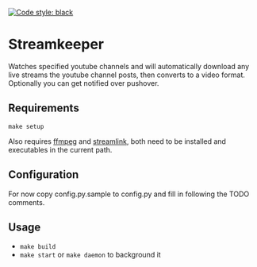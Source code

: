 [![Code style: black](https://img.shields.io/badge/code%20style-black-000000.svg)](https://github.com/psf/black)

# Streamkeeper

Watches specified youtube channels and will automatically download any live streams the youtube channel posts, then converts to a video format. Optionally you can get notified over pushover.


## Requirements

`make setup`

Also requires [ffmpeg](https://ffmpeg.org/) and [streamlink](https://github.com/streamlink/streamlink), both need to be installed and executables in the current path.

## Configuration

For now copy config.py.sample to config.py and fill in following the TODO comments.


## Usage

* `make build`
* `make start` or `make daemon` to background it
